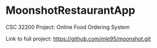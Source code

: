 # MoonshotRestaurantApp

CSC 32200 Project: Online Food Ordering System

Link to full project: https://github.com/mle95/moonshot.git


